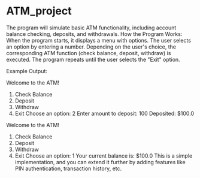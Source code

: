 # ATM_project
The program will simulate basic ATM functionality, including account balance checking, deposits, and withdrawals.
How the Program Works:
When the program starts, it displays a menu with options.
The user selects an option by entering a number.
Depending on the user's choice, the corresponding ATM function (check balance, deposit, withdraw) is executed.
The program repeats until the user selects the "Exit" option.

Example Output:

Welcome to the ATM!
1. Check Balance
2. Deposit
3. Withdraw
4. Exit
Choose an option: 2
Enter amount to deposit: 100
Deposited: $100.0

Welcome to the ATM!
1. Check Balance
2. Deposit
3. Withdraw
4. Exit
Choose an option: 1
Your current balance is: $100.0
This is a simple implementation, and you can extend it further by adding features like PIN authentication, transaction history, etc.
